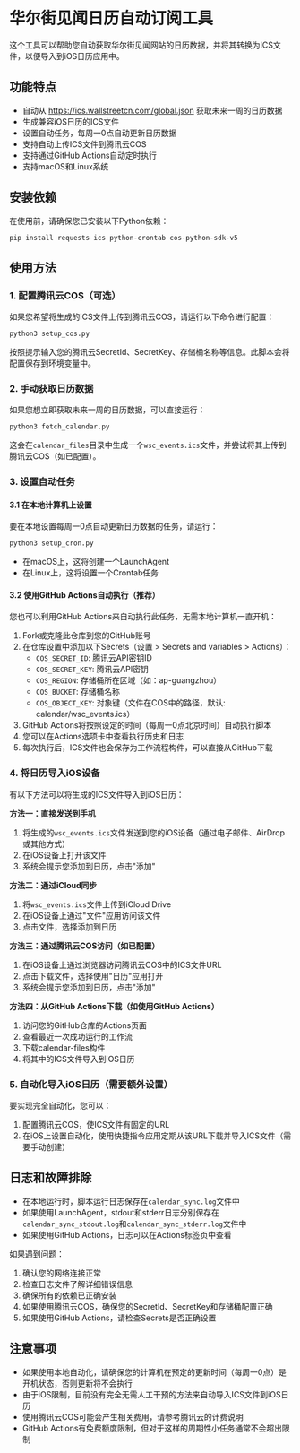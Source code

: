 # 华尔街见闻日历自动订阅工具

这个工具可以帮助您自动获取华尔街见闻网站的日历数据，并将其转换为ICS文件，以便导入到iOS日历应用中。

## 功能特点

- 自动从 https://ics.wallstreetcn.com/global.json 获取未来一周的日历数据
- 生成兼容iOS日历的ICS文件
- 设置自动任务，每周一0点自动更新日历数据
- 支持自动上传ICS文件到腾讯云COS
- 支持通过GitHub Actions自动定时执行
- 支持macOS和Linux系统

## 安装依赖

在使用前，请确保您已安装以下Python依赖：

```bash
pip install requests ics python-crontab cos-python-sdk-v5
```

## 使用方法

### 1. 配置腾讯云COS（可选）

如果您希望将生成的ICS文件上传到腾讯云COS，请运行以下命令进行配置：

```bash
python3 setup_cos.py
```

按照提示输入您的腾讯云SecretId、SecretKey、存储桶名称等信息。此脚本会将配置保存到环境变量中。

### 2. 手动获取日历数据

如果您想立即获取未来一周的日历数据，可以直接运行：

```bash
python3 fetch_calendar.py
```

这会在`calendar_files`目录中生成一个`wsc_events.ics`文件，并尝试将其上传到腾讯云COS（如已配置）。

### 3. 设置自动任务

#### 3.1 在本地计算机上设置

要在本地设置每周一0点自动更新日历数据的任务，请运行：

```bash
python3 setup_cron.py
```

- 在macOS上，这将创建一个LaunchAgent
- 在Linux上，这将设置一个Crontab任务

#### 3.2 使用GitHub Actions自动执行（推荐）

您也可以利用GitHub Actions来自动执行此任务，无需本地计算机一直开机：

1. Fork或克隆此仓库到您的GitHub账号
2. 在仓库设置中添加以下Secrets（设置 > Secrets and variables > Actions）：
   - `COS_SECRET_ID`: 腾讯云API密钥ID
   - `COS_SECRET_KEY`: 腾讯云API密钥
   - `COS_REGION`: 存储桶所在区域（如：ap-guangzhou）
   - `COS_BUCKET`: 存储桶名称
   - `COS_OBJECT_KEY`: 对象键（文件在COS中的路径，默认: calendar/wsc_events.ics）
3. GitHub Actions将按照设定的时间（每周一0点北京时间）自动执行脚本
4. 您可以在Actions选项卡中查看执行历史和日志
5. 每次执行后，ICS文件也会保存为工作流程构件，可以直接从GitHub下载

### 4. 将日历导入iOS设备

有以下方法可以将生成的ICS文件导入到iOS日历：

**方法一：直接发送到手机**

1. 将生成的`wsc_events.ics`文件发送到您的iOS设备（通过电子邮件、AirDrop或其他方式）
2. 在iOS设备上打开该文件
3. 系统会提示您添加到日历，点击"添加"

**方法二：通过iCloud同步**

1. 将`wsc_events.ics`文件上传到iCloud Drive
2. 在iOS设备上通过"文件"应用访问该文件
3. 点击文件，选择添加到日历

**方法三：通过腾讯云COS访问（如已配置）**

1. 在iOS设备上通过浏览器访问腾讯云COS中的ICS文件URL
2. 点击下载文件，选择使用"日历"应用打开
3. 系统会提示您添加到日历，点击"添加"

**方法四：从GitHub Actions下载（如使用GitHub Actions）**

1. 访问您的GitHub仓库的Actions页面
2. 查看最近一次成功运行的工作流
3. 下载calendar-files构件
4. 将其中的ICS文件导入到iOS日历

### 5. 自动化导入iOS日历（需要额外设置）

要实现完全自动化，您可以：

1. 配置腾讯云COS，使ICS文件有固定的URL
2. 在iOS上设置自动化，使用快捷指令应用定期从该URL下载并导入ICS文件（需要手动创建）

## 日志和故障排除

- 在本地运行时，脚本运行日志保存在`calendar_sync.log`文件中
- 如果使用LaunchAgent，stdout和stderr日志分别保存在`calendar_sync_stdout.log`和`calendar_sync_stderr.log`文件中
- 如果使用GitHub Actions，日志可以在Actions标签页中查看

如果遇到问题：

1. 确认您的网络连接正常
2. 检查日志文件了解详细错误信息
3. 确保所有的依赖已正确安装
4. 如果使用腾讯云COS，确保您的SecretId、SecretKey和存储桶配置正确
5. 如果使用GitHub Actions，请检查Secrets是否正确设置

## 注意事项
- 如果使用本地自动化，请确保您的计算机在预定的更新时间（每周一0点）是开机状态，否则更新将不会执行
- 由于iOS限制，目前没有完全无需人工干预的方法来自动导入ICS文件到iOS日历
- 使用腾讯云COS可能会产生相关费用，请参考腾讯云的计费说明
- GitHub Actions有免费额度限制，但对于这样的周期性小任务通常不会超出限制
